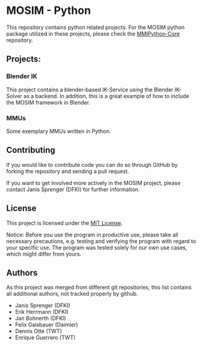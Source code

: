 # MOSIM - Python

This repository contains python related projects. For the MOSIM python package utilized in these projects, please check the [MMIPython-Core](https://github.com/dfki-asr/MMIPython-Core) repository. 

## Projects:
### Blender IK
This project contains a blender-based IK-Service using the Blender IK-Solver as a backend. In addition, this is a great example of how to include the MOSIM framework in Blender. 

### MMUs
Some exemplary MMUs written in Python. 

## Contributing

If you would like to contribute code you can do so through GitHub by forking the repository and sending a pull request.

If you want to get involved more actively in the MOSIM project, please contact Janis Sprenger (DFKI) for further information.

## License

This project is licensed under the [MIT License](./LICENSE). 

Notice: Before you use the program in productive use, please take all necessary precautions, e.g. testing and verifying the program with regard to your specific use. The program was tested solely for our own use cases, which might differ from yours.

## Authors

As this project was merged from different git repositories, this list contains all additional authors, not tracked properly by github. 

- Janis Sprenger (DFKI)
- Erik Herrmann (DFKI)
- Jan Bohnerth (DFKI)
- Felix Gaisbauer (Daimler)
- Dennis Otte (TWT)
- Enrique Guerrero (TWT)
